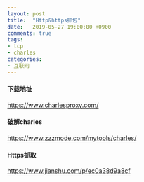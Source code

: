 ```yaml
---
layout: post
title:  "Http&https抓包"
date:   2019-05-27 19:00:00 +0900
comments: true
tags:
- tcp 
- charles
categories:
- 互联网 
---
```


#### 下载地址
<https://www.charlesproxy.com/>

#### 破解charles
<https://www.zzzmode.com/mytools/charles/>

#### Https抓取
<https://www.jianshu.com/p/ec0a38d9a8cf>
